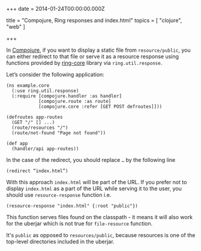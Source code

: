
+++
date = 2014-01-24T00:00:00.000Z


title = "Compojure, Ring responses and index.html"
topics = [ "clojure", "web" ]

+++

In [Compojure][1], if you want to display a static file from `resource/public`,
you can either redirect to that file or serve it as a resource response using
functions provided by [ring-core][2] library via `ring.util.response`.

Let’s consider the following application:

```
(ns example.core
  (:use ring.util.response)
  (:require [compojure.handler :as handler]
            [compojure.route :as route]
            [compojure.core :refer [GET POST defroutes]]))

(defroutes app-routes
  (GET "/" [] ...)
  (route/resources "/")
  (route/not-found "Page not found"))

(def app
  (handler/api app-routes))
```

In the case of the redirect, you should replace `…` by the following line

```
(redirect “index.html”)
```

With this approach `index.html` will be part of the URL. If you prefer not to
display `index.html` as a part of the URL while serving it to the user, you
should use `resource-response` function i.e.

```
(resource-response "index.html" {:root "public"})
```

This function serves files found on the classpath - it means it will also work
for the uberjar which is not true for `file-resource` function.

It's `public` as opposed to `resources/public`, because resources is one of
the top-level directories included in the uberjar.


[1]: https://github.com/weavejester/compojure
[2]: https://github.com/ring-clojure/ring
